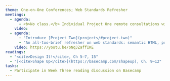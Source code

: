 ```yaml
---
theme: One-on-One Conferences; Web Standards Refresher
meetings:
  - agenda:
      - <b>No class.</b> Individual Project One remote consultations with instructor.
    video:
  - agenda:
      - "Introduce [Project Two](projects/#project-two)"
      - "An all-too-brief refresher on web standards: semantic HTML, progressive enhancement (CSS & JS)"
    video: https://youtu.be/oNqJZaffIKE
readings:
  - "<cite>Design It!</cite>, Ch 5–7, 15"
  - "[<cite>Shape Up</cite>](https://basecamp.com/shapeup), Ch. 9–12"
tasks:
  - Participate in Week Three reading discussion on Basecamp
---
```

